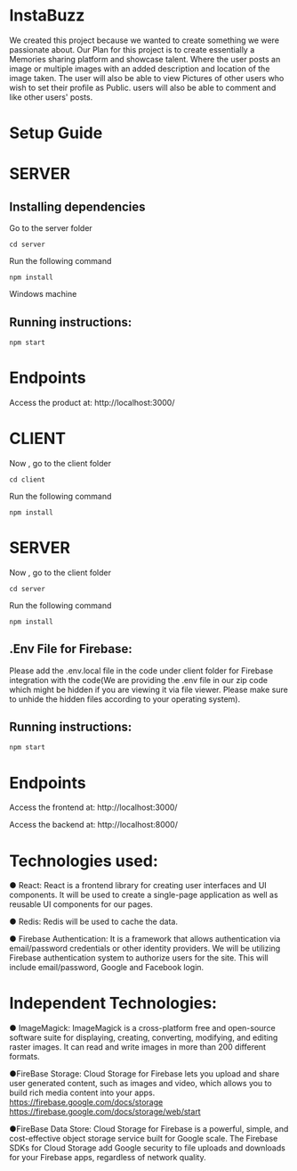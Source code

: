 # InstaBuzz

We created this project because we wanted to create something we were passionate about. Our Plan for this project is to create essentially a Memories
sharing platform and showcase talent. Where the user posts an image or multiple images with an added description and location of the image taken. The user will
also be able to view Pictures of other users who wish to set their profile as Public. users will also be able to comment and like other users' posts.


# Setup Guide

# SERVER

## Installing dependencies

Go to the server folder

`cd server`

Run the following command

```
npm install
```

Windows machine

## Running instructions:

```
npm start
```

# Endpoints

Access the product at:
http://localhost:3000/

# CLIENT

Now , go to the client folder

`cd client`

Run the following command

```
npm install
```


# SERVER

Now , go to the client folder

`cd server`

Run the following command

```
npm install
```

## .Env File for Firebase:

Please add the .env.local file in the code under client folder for Firebase integration with the code(We are providing the .env file in our zip code which might be hidden if you are viewing it via file viewer. Please make sure to unhide the hidden files according to your operating system).

## Running instructions:

```
npm start
```

# Endpoints

Access the frontend at:
http://localhost:3000/


Access the backend at:
http://localhost:8000/



# Technologies used:

● React:
React is a frontend library for creating user interfaces and UI components. It will be used to
create a single-page application as well as reusable UI components for our pages.

● Redis:
Redis will be used to cache the data.

● Firebase Authentication:
It is a framework that allows authentication via email/password credentials or other identity
providers. We will be utilizing Firebase authentication system to authorize users for the site. This
will include email/password, Google and Facebook login.

# Independent Technologies:

● ImageMagick:
ImageMagick is a cross-platform free and open-source software suite for displaying, creating,
converting, modifying, and editing raster images. It can read and write images in more than 200
different formats.

●FireBase Storage:
Cloud Storage for Firebase lets you upload and share user generated content, such as images
and video, which allows you to build rich media content into your apps.
https://firebase.google.com/docs/storage
https://firebase.google.com/docs/storage/web/start

●FireBase Data Store:
Cloud Storage for Firebase is a powerful, simple, and cost-effective object storage service built for Google scale.
The Firebase SDKs for Cloud Storage add Google security to file uploads and downloads for your Firebase apps, regardless of network quality.
